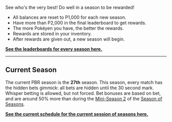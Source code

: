 See who's the very best! Do well in a season to be rewarded!

* All balances are reset to P1,000 for each new season.
* Have more than P2,000 in the final leaderboard to get rewards.
* The more Pokéyen you have, the better the rewards.
* Rewards are stored in your inventory.
* After rewards are given out, a new season will begin.

[**See the leaderboards for every season here.**](https://twitchplayspokemon.tv/leaderboard)
*****
## Current Season

The current PBR season is the **27th** season. This season, every match has the hidden bets gimmick: all bets are hidden until the 30 second mark. Whisper betting is allowed, but not forced. Bet bonuses are based on bet, and are around 50% more than during the [Mini-Season 2](https://www.reddit.com/r/twitchplayspokemon/comments/awc3ja/miniseason_2_nerfed_bet_bonuses/) of the [Season of Seasons](https://www.reddit.com/r/twitchplayspokemon/comments/atnkd6/the_seasons_of_seasons_schedule_update_on/).

[**See the current schedule for the current session of seasons here.**](https://www.reddit.com/r/twitchplayspokemon/comments/bhchph/season_schedule_the_tests_strike_back/)
